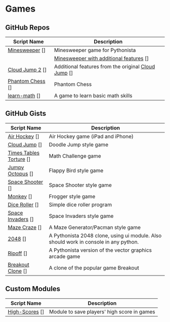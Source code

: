 # Games

GitHub Repos
------------

| Script Name        | Description   | 
| ------------------ | ------------- | 
| [Minesweeper] []   | Minesweeper game for Pythonista |
|                    |  [Minesweeper with additional features] [] | 
| [Cloud Jump 2] []  | Additional features from the original [Cloud Jump] [] |
| [Phantom Chess] [] | Phantom Chess |
| [learn-math] [] | A game to learn basic math skills |


GitHub Gists
------------

| Script Name        | Description   | 
| -------------      | ------------- | 
| [Air Hockey] []      | Air Hockey game (iPad and iPhone) |
| [Cloud Jump] []      | Doodle Jump style game   | 
| [Times Tables Torture] [] | Math Challenge game  |
| [Jumpy Octopus] [] | Flappy Bird style game  |
| [Space Shooter] [] | Space Shooter style game  |
| [Monkey] [] | Frogger style game  |
| [Dice Roller] [] | Simple dice roller program  |
| [Space Invaders] [] | Space Invaders style game  |
| [Maze Craze] [] | A Maze Generator/Pacman style game  |
| [2048] [] | A Pythonista 2048 clone, using ui module. Also should work in console in any python.  |
| [Ripoff] [] | A Pythonista version of the vector graphics arcade game |
| [Breakout Clone] [] | A clone of the popular game Breakout |


Custom Modules
------------

| Script Name      | Description | 
| ---------------- | ----------- | 
| [High-Scores] [] | Module to save players' high score in games |


[Air Hockey]: https://gist.github.com/gillibrand/3271073
[Cloud Jump]: https://gist.github.com/BashedCrab/9098744
[Times Tables Torture]: https://gist.github.com/BashedCrab/9062268
[Jumpy Octopus]: https://gist.github.com/BashedCrab/8949577
[Space Shooter]: https://gist.github.com/omz/4050951
[Monkey]: https://gist.github.com/GuyCarver/4116156
[Dice Roller]: https://gist.github.com/mmurdoch/6263978
[Space Invaders]: https://gist.github.com/davebang/6113246
[High-Scores]: https://github.com/tjferry14/High-Scores
[Cloud Jump 2]: https://github.com/tjferry14/Cloud-Jump-2
[Minesweeper]: https://github.com/mevdschee/pythonista-minesweeper
[Minesweeper with additional features]: https://github.com/git-bee/pythonista-minesweeper
[Maze Craze]: https://gist.github.com/GuyCarver/4000630
[2048]: https://gist.github.com/henryiii/0a58c7e958c1b317f64a
[Ripoff]: https://gist.github.com/GuyCarver/4115763
[Breakout Clone]: https://gist.github.com/SebastianJarsve/5305895
[Phantom Chess]: https://github.com/671620616/PhantomChess
[learn-math]: https://github.com/blmacbeth/learn-math
